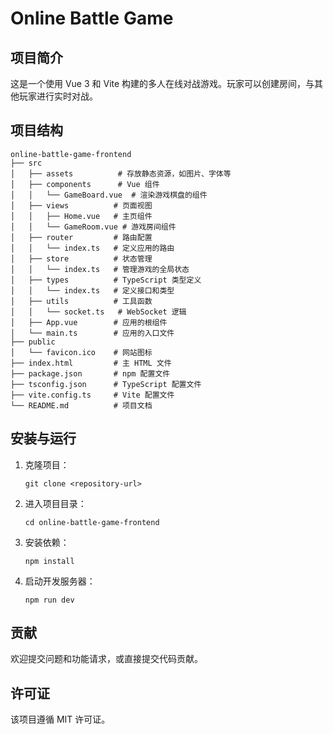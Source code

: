 # Online Battle Game

## 项目简介
这是一个使用 Vue 3 和 Vite 构建的多人在线对战游戏。玩家可以创建房间，与其他玩家进行实时对战。

## 项目结构
```
online-battle-game-frontend
├── src
│   ├── assets          # 存放静态资源，如图片、字体等
│   ├── components      # Vue 组件
│   │   └── GameBoard.vue  # 渲染游戏棋盘的组件
│   ├── views          # 页面视图
│   │   ├── Home.vue   # 主页组件
│   │   └── GameRoom.vue # 游戏房间组件
│   ├── router         # 路由配置
│   │   └── index.ts   # 定义应用的路由
│   ├── store          # 状态管理
│   │   └── index.ts   # 管理游戏的全局状态
│   ├── types          # TypeScript 类型定义
│   │   └── index.ts   # 定义接口和类型
│   ├── utils          # 工具函数
│   │   └── socket.ts   # WebSocket 逻辑
│   ├── App.vue        # 应用的根组件
│   └── main.ts        # 应用的入口文件
├── public
│   └── favicon.ico    # 网站图标
├── index.html         # 主 HTML 文件
├── package.json       # npm 配置文件
├── tsconfig.json      # TypeScript 配置文件
├── vite.config.ts     # Vite 配置文件
└── README.md          # 项目文档
```

## 安装与运行
1. 克隆项目：
   ```
   git clone <repository-url>
   ```
2. 进入项目目录：
   ```
   cd online-battle-game-frontend
   ```
3. 安装依赖：
   ```
   npm install
   ```
4. 启动开发服务器：
   ```
   npm run dev
   ```

## 贡献
欢迎提交问题和功能请求，或直接提交代码贡献。

## 许可证
该项目遵循 MIT 许可证。